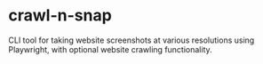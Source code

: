 # crawl-n-snap
CLI tool for taking website screenshots at various resolutions using Playwright, with optional website crawling functionality.
